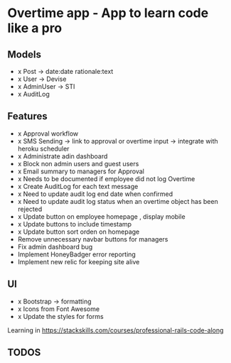 # Overtime app - App to learn code like a pro

## Models
- x Post -> date:date rationale:text
- x User -> Devise
- x AdminUser -> STI
- x AuditLog

## Features
- x Approval workflow
- x SMS Sending -> link to approval or overtime input -> integrate with heroku scheduler
- x Administrate adin dashboard
- x Block non admin users and guest users
- x Email summary to managers for Approval
- x Needs to be documented if employee did not log Overtime
- x Create AuditLog for each text message
- x Need to update audit log end date when confirmed
- x Need to update audit log status when an overtime object has been rejected
- x Update button on employee homepage , display mobile
- x Update buttons to include timestamp
- x Update button sort orden on homepage
- Remove unnecessary navbar buttons for managers
- Fix admin dashboard bug
- Implement HoneyBadger error reporting
- Implement new relic for keeping site alive

## UI
- x Bootstrap -> formatting
- x Icons from Font Awesome
- x Update the styles for forms

Learning in https://stackskills.com/courses/professional-rails-code-along

## TODOS
